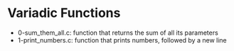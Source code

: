# Variadic Functions
* 0-sum_them_all.c: function that returns the sum of all its parameters
* 1-print_numbers.c: function that prints numbers, followed by a new line
